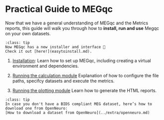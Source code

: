 # Practical Guide to MEGqc
Now that we have a general understanding of MEGqc and the Metrics reports, this guide will walk you through how to **install, run and use** Megqc on your own datasets. 


```{admonition} New version?
:class: tip
Now MEGqc has a new installer and interface 🚀
Check it out [here!](easytoinstall.md).

```

1. [Installation](../guide/installation.md):
Learn how to set up MEGqc, including creating a virtual environment and dependencies.

2. [Running the calculation module](../guide/run_calculation.md)
Explanation of how to configure the file paths, specifcy datasets and execute the metrics. 

3. [Running the plotting module](../guide/run_plotting.md)
Learn how to generate the HTML reports.


```{admonition} Don't have a Dataset?
:class: tip
In case you don't have a BIDS compliant MEG dataset, here’s how to download one from OpenNeuro:
[How to download a dataset from OpenNeuro](../extra/openneuro.md)

```







